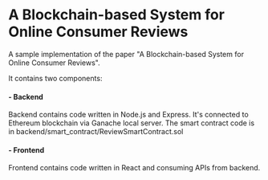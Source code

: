 # A Blockchain-based System for Online Consumer Reviews

A sample implementation of the paper "A Blockchain-based System for Online Consumer Reviews". 

It contains two components:

#### - Backend 
Backend contains code written in Node.js and Express. It's connected to Ethereum blockchain via Ganache local server. The smart contract code is in backend/smart_contract/ReviewSmartContract.sol

#### - Frontend

Frontend contains code written in React and consuming APIs from backend.